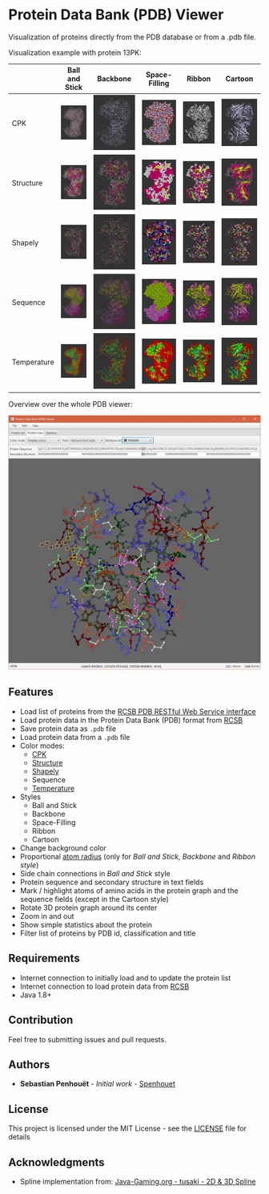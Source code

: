 # Protein Data Bank (PDB) Viewer
Visualization of proteins directly from the PDB database or from a .pdb file.

Visualization example with protein 13PK:

| |Ball and Stick | Backbone | Space-Filling | Ribbon | Cartoon
:---|:---:|:---:|:---:|:---:|:---:
CPK | ![CPK - Ball and Stick](assets/13PK_cpk_ballAndStick.jpg "CPK - Ball and Stick")  |  ![CPK - Backbone](assets/13PK_cpk_backbone.jpg "CPK - Backbone") |  ![CPK - Space-Filling](assets/13PK_cpk_spacefilling.jpg "CPK - Space-Filling") | ![CPK - Ribbon](assets/13PK_cpk_ribbon.jpg "CPK - Ribbon") | ![CPK - Cartoon](assets/13PK_cpk_cartoon.jpg "CPK - Cartoon")
Structure | ![Structure - Ball and Stick](assets/13PK_structure_ballAndStick.jpg "Structure - Ball and Stick")  |  ![Structure - Backbone](assets/13PK_structure_backbone.jpg "Structure - Backbone") |  ![Structure - Space-Filling](assets/13PK_structure_spacefilling.jpg "Structure - Space-Filling") | ![Structure - Ribbon](assets/13PK_structure_ribbon.jpg "Structure - Ribbon") | ![Structure - Cartoon](assets/13PK_structure_cartoon.jpg "Structure - Cartoon")
Shapely | ![Shapely - Ball and Stick](assets/13PK_shapely_ballAndStick.jpg "Shapely - Ball and Stick")  |  ![Shapely - Backbone](assets/13PK_shapely_backbone.jpg "Shapely - Backbone") |  ![Shapely - Space-Filling](assets/13PK_shapely_spacefilling.jpg "Shapely - Space-Filling") | ![Shapely - Ribbon](assets/13PK_shapely_ribbon.jpg "Shapely - Ribbon") | ![Shapely - Cartoon](assets/13PK_shapely_cartoon.jpg "Shapely - Cartoon")
Sequence | ![Sequence - Ball and Stick](assets/13PK_sequence_ballAndStick.jpg "Sequence - Ball and Stick")  |  ![Sequence - Backbone](assets/13PK_sequence_backbone.jpg "Sequence - Backbone") |  ![Sequence - Space-Filling](assets/13PK_sequence_spacefilling.jpg "Sequence - Space-Filling") | ![Sequence - Ribbon](assets/13PK_sequence_ribbon.jpg "Sequence - Ribbon") | ![Sequence - Cartoon](assets/13PK_sequence_cartoon.jpg "Sequence - Cartoon")
Temperature | ![Temperature - Ball and Stick](assets/13PK_temp_ballAndStick.jpg "Temperature - Ball and Stick")  |  ![Temperature - Backbone](assets/13PK_temp_backbone.jpg "Temperature - Backbone") |  ![Temperature - Space-Filling](assets/13PK_temp_spacefilling.jpg "Temperature - Space-Filling") | ![Temperature - Ribbon](assets/13PK_temp_ribbon.jpg "Temperature - Ribbon") | ![Temperature - Cartoon](assets/13PK_temp_cartoon.jpg "Temperature - Cartoon")

Overview over the whole PDB viewer:

![PDB viewer overview](assets/overview.jpg "PDB viewer overview")

## Features

- Load list of proteins from the [RCSB PDB RESTful Web Service interface](http://www.rcsb.org/pdb/software/rest.do)
- Load protein data in the Protein Data Bank (PDB) format from [RCSB](https://www.rcsb.org/)
- Save protein data as `.pdb` file
- Load protein data from a `.pdb` file
- Color modes: 
    - [CPK](http://acces.ens-lyon.fr/biotic/rastop/help/elementtable.htm)
    - [Structure](http://acces.ens-lyon.fr/biotic/rastop/help/colour.htm#structurecolours)
    - [Shapely](http://acces.ens-lyon.fr/biotic/rastop/help/colour.htm#shapelycolours)
    - Sequence
    - [Temperature](https://pdb101.rcsb.org/learn/guide-to-understanding-pdb-data/dealing-with-coordinates)
- Styles 
    - Ball and Stick
    - Backbone
    - Space-Filling
    - Ribbon
    - Cartoon
- Change background color
- Proportional [atom radius](https://en.wikipedia.org/wiki/Atomic_radius) (only for *Ball and Stick*, *Backbone* and *Ribbon style*)
- Side chain connections in *Ball and Stick* style
- Protein sequence and secondary structure in text fields
- Mark / highlight atoms of amino acids in the protein graph and the sequence fields (except in the Cartoon style)
- Rotate 3D protein graph around its center
- Zoom in and out
- Show simple statistics about the protein
- Filter list of proteins by PDB id, classification and title

[//]: # (Add sources for styles)

## Requirements

- Internet connection to initially load and to update the protein list
- Internet connection to load protein data from [RCSB](https://www.rcsb.org/)
- Java 1.8+

## Contribution

Feel free to submitting issues and pull requests.

## Authors

* **Sebastian Penhouët** - *Initial work* - [Spenhouet](https://github.com/Spenhouet)

## License

This project is licensed under the MIT License - see the [LICENSE](LICENSE) file for details

## Acknowledgments

* Spline implementation from: [Java-Gaming.org - tusaki - 2D & 3D Spline](http://www.java-gaming.org/index.php?topic=9830.0)